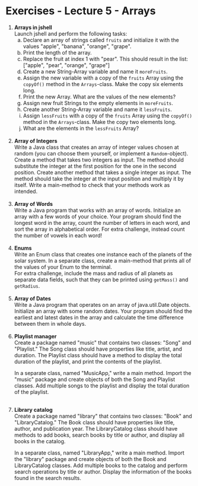 # Exercises - Lecture 5 - Arrays
<ol>
<li><b>Arrays in jshell</b><br>
Launch jshell and perform the following tasks:
<ol type="a">
<li>Declare an array of strings called <code>fruits</code> and initialize it with the values "apple", "banana", "orange", "grape".</li>
<li>Print the length of the array.</li>
<li>Replace the fruit at index 1 with "pear". This should result in the list: ["apple", "pear", "orange", "grape"]</li>
<li>Create a new String-Array variable and name it <code>moreFruits</code>.</li>
<li>Assign the new variable with a copy of the <code>fruits</code> Array using the <code>copyOf()</code> method in the <code>Arrays</Code>-class. Make the copy six elements long.</li>
<li>Print the new Array. What are the values of the new elements?</li>
<li>Assign new fruit Strings to the empty elements in <code>moreFruits</code>.</li>
<li>Create another String-Array variable and name it <code>lessFruits</code>.</li>
<li>Assign <code>lessFruits</code> with a copy of the <code>fruits</code> Array using the <code>copyOf()</code> method in the <code>Arrays</Code>-class. Make the copy two elements long.</li>
<li>What are the elements in the <code>lessFruits</code> Array?</li>
</ol></li><br>



<li><b>Array of Integers</b><br>
Write a Java class that creates an array of integer values chosen at random (you can choose them yourself, or implement a <code>Random</code>-object). Create a method that takes two integers as input. The method should substitute the integer at the first position for the one in the second position. Create another method that takes a single integer as input. The method should take the integer at the input position and multiply it by itself. Write a main-method to check that your methods work as intended. 
</li><br>

<li><b>Array of Words</b><br>
Write a Java program that works with an array of words. Initialize an array with a few words of your choice. Your program should find the longest word in the array, count the number of letters in each word, and sort the array in alphabetical order. For extra challenge, instead count the number of vowels in each word!
</li><br>

<li><b>Enums</b><br>
Write an Enum class that creates one instance each of the planets of the solar system. In a separate class, create a main-method that prints all of the values of your Enum to the terminal. <br>
For extra challenge, include the mass and radius of all planets as separate data fields, such that they can be printed using <code>getMass()</code> and <code>getRadius</code>.
</li><br>

<li><b>Array of Dates</b><br>
Write a Java program that operates on an array of java.util.Date objects. Initialize an array with some random dates. Your program should find the earliest and latest dates in the array and calculate the time difference between them in whole days.
</li><br>

<li><b>Playlist manager</b><br>
Create a package named "music" that contains two classes: "Song" and "Playlist." The Song class should have properties like title, artist, and duration. The Playlist class should have a method to display the total duration of the playlist, and print the contents of the playlist.  

In a separate class, named "MusicApp," write a main method. Import the "music" package and create objects of both the Song and Playlist classes. Add multiple songs to the playlist and display the total duration of the playlist.
</li><br>

<li><b>Library catalog</b><br>
Create a package named "library" that contains two classes: "Book" and "LibraryCatalog." The Book class should have properties like title, author, and publication year. The LibraryCatalog class should have methods to add books, search books by title or author, and display all books in the catalog.  

In a separate class, named "LibraryApp," write a main method. Import the "library" package and create objects of both the Book and LibraryCatalog classes. Add multiple books to the catalog and perform search operations by title or author. Display the information of the books found in the search results.
</li><br>
</ol>
